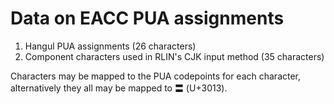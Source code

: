 # Data on EACC PUA assignments

1. Hangul PUA assignments (26 characters)
2. Component characters used in RLIN's CJK input method (35 characters)

Characters may be mapped to the PUA codepoints for each character, alternatively they all may be mapped to 〓 (U+3013).

